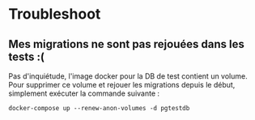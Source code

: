 # Troubleshoot

## Mes migrations ne sont pas rejouées dans les tests :(
Pas d'inquiétude, l'image docker pour la DB de test contient un volume.
Pour supprimer ce volume et rejouer les migrations depuis le début, simplement exécuter la commande suivante :

```
docker-compose up --renew-anon-volumes -d pgtestdb 
```